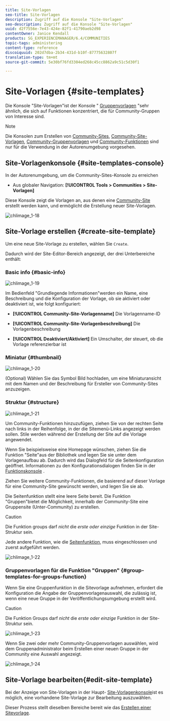 ```yaml
---
title: Site-Vorlagen
seo-title: Site-Vorlagen
description: Zugriff auf die Konsole "Site-Vorlagen"
seo-description: Zugriff auf die Konsole "Site-Vorlagen"
uuid: d2f7556e-7e43-424e-82f1-41790aeb2d98
contentOwner: Janice Kendall
products: SG_EXPERIENCEMANAGER/6.4/COMMUNITIES
topic-tags: administering
content-type: reference
discoiquuid: 202d7dba-2b34-431d-b10f-87775632807f
translation-type: tm+mt
source-git-commit: 5e30bf76fd3304ed268c45cc8862a9c51c5d30f1

---
```



# Site-Vorlagen {#site-templates}

Die Konsole &quot;Site-Vorlagen&quot;ist der Konsole &quot; [Gruppenvorlagen](tools-groups.md) &quot;sehr ähnlich, die sich auf Funktionen konzentriert, die für Community-Gruppen von Interesse sind.

>[!NOTE]
>
>Die Konsolen zum Erstellen von [Community-Sites](sites-console.md), [Community-Site-Vorlagen](sites.md), [Community-Gruppenvorlagen](tools-groups.md) und [Community-Funktionen](functions.md) sind nur für die Verwendung in der Autorenumgebung vorgesehen.

## Site-Vorlagenkonsole {#site-templates-console}

In der Autorenumgebung, um die Community-Sites-Konsole zu erreichen

* Aus globaler Navigation: **[!UICONTROL Tools > Communities > Site-Vorlagen]**

Diese Konsole zeigt die Vorlagen an, aus denen eine [Community-Site](sites-console.md) erstellt werden kann, und ermöglicht die Erstellung neuer Site-Vorlagen.

![chlimage_1-18](assets/chlimage_1-18.png)

## Site-Vorlage erstellen {#create-site-template}

Um eine neue Site-Vorlage zu erstellen, wählen Sie `Create`.

Dadurch wird der Site-Editor-Bereich angezeigt, der drei Unterbereiche enthält:

### Basic info {#basic-info}

![chlimage_1-19](assets/chlimage_1-19.png)

Im Bedienfeld &quot;Grundlegende Informationen&quot;werden ein Name, eine Beschreibung und die Konfiguration der Vorlage, ob sie aktiviert oder deaktiviert ist, wie folgt konfiguriert:

* **[!UICONTROL Community-Site-Vorlagenname]** Die Vorlagenname-ID

* **[!UICONTROL Community-Site-Vorlagenbeschreibung]** Die Vorlagenbeschreibung

* **[!UICONTROL Deaktiviert/Aktiviert]** Ein Umschalter, der steuert, ob die Vorlage referenzierbar ist

### Miniatur {#thumbnail}

![chlimage_1-20](assets/chlimage_1-20.png)

(Optional) Wählen Sie das Symbol Bild hochladen, um eine Miniaturansicht mit dem Namen und der Beschreibung für Ersteller von Community-Sites anzuzeigen.

### Struktur {#structure}

![chlimage_1-21](assets/chlimage_1-21.png)

Um Community-Funktionen hinzuzufügen, ziehen Sie von der rechten Seite nach links in der Reihenfolge, in der die Sitemenü-Links angezeigt werden sollen. Stile werden während der Erstellung der Site auf die Vorlage angewendet.

Wenn Sie beispielsweise eine Homepage wünschen, ziehen Sie die Funktion &quot;Seite&quot;aus der Bibliothek und legen Sie sie unter dem Vorlagenaufbau ab. Dadurch wird das Dialogfeld für die Seitenkonfiguration geöffnet. Informationen zu den Konfigurationsdialogen finden Sie in der [Funktionskonsole](functions.md) .

Ziehen Sie weitere Community-Funktionen, die basierend auf dieser Vorlage für eine Community-Site gewünscht werden, und legen Sie sie ab.

Die Seitenfunktion stellt eine leere Seite bereit. Die Funktion &quot;Gruppen&quot;bietet die Möglichkeit, innerhalb der Community-Site eine Gruppensite (Unter-Community) zu erstellen.

>[!CAUTION]
>
>Die Funktion groups darf *nicht* die *erste oder einzige* Funktion in der Site-Struktur sein.
>
>Jede andere Funktion, wie die [Seitenfunktion](functions.md#page-function), muss eingeschlossen und zuerst aufgeführt werden.

![chlimage_1-22](assets/chlimage_1-22.png)

### Gruppenvorlagen für die Funktion &quot;Gruppen&quot; {#group-templates-for-groups-function}

Wenn Sie eine Gruppenfunktion in die Sitevorlage aufnehmen, erfordert die Konfiguration die Angabe der Gruppenvorlagenauswahl, die zulässig ist, wenn eine neue Gruppe in der Veröffentlichungsumgebung erstellt wird.

>[!CAUTION]
>
>Die Funktion Groups darf *nicht* die *erste oder einzige* Funktion in der Site-Struktur sein.

![chlimage_1-23](assets/chlimage_1-23.png)

Wenn Sie zwei oder mehr Community-Gruppenvorlagen auswählen, wird dem Gruppenadministrator beim Erstellen einer neuen Gruppe in der Community eine Auswahl angezeigt.

![chlimage_1-24](assets/chlimage_1-24.png)

##  Site-Vorlage bearbeiten{#edit-site-template}

Bei der Anzeige von Site-Vorlagen in der Haupt- [Site-Vorlagenkonsole](#site-templates-console)ist es möglich, eine vorhandene Site-Vorlage zur Bearbeitung auszuwählen.

Dieser Prozess stellt dieselben Bereiche bereit wie das [Erstellen einer Sitevorlage](#create-site-template).
